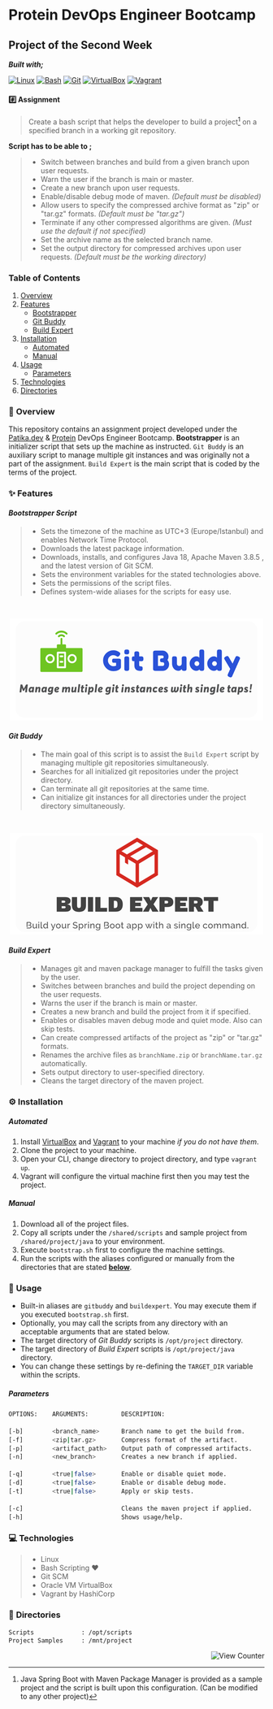 # Protein DevOps Engineer Bootcamp

## Project of the Second Week

**_Built with;_**

[![Linux][#linux]][@linux] [![Bash][#bash]][@bash] [![Git][#git]][@git] [![VirtualBox][#virtualbox]][@virtualbox] [![Vagrant][#vagrant]][@vagrant]

#### :hash: **Assignment**

> Create a bash script that helps the developer to build a project[^1] on a specified branch in a working git repository.

**Script has to be able to ;**

> - Switch between branches and build from a given branch upon user requests.
> - Warn the user if the branch is main or master.
> - Create a new branch upon user requests.
> - Enable/disable debug mode of maven. _(Default must be disabled)_
> - Allow users to specify the compressed archive format as "zip" or "tar.gz" formats. _(Default must be "tar.gz")_
> - Terminate if any other compressed algorithms are given. _(Must use the default if not specified)_
> - Set the archive name as the selected branch name.
> - Set the output directory for compressed archives upon user requests. _(Default must be the working directory)_

### **Table of Contents**

1. [Overview](#notebook_with_decorative_cover-overview)
2. [Features](#sparkles-features)
   - [Bootstrapper](#bootstrap-script)
   - [Git Buddy](#git-buddy)
   - [Build Expert](#build-expert)
3. [Installation](#gear-installation)
   - [Automated](#automated)
   - [Manual](#manual)
4. [Usage](#wrench-usage)
   - [Parameters](#parameters)
5. [Technologies](#computer-technologies)
6. [Directories](#open_file_folder-directories)

### :notebook_with_decorative_cover: **Overview**

This repository contains an assignment project developed under the [Patika.dev][@patika] & [Protein][@protein] DevOps Engineer Bootcamp. **Bootstrapper** is an initializer script that sets up the machine as instructed. `Git Buddy` is an auxiliary script to manage multiple git instances and was originally not a part of the assignment. `Build Expert` is the main script that is coded by the terms of the project.

### :sparkles: **Features**

#### _Bootstrapper Script_

> - Sets the timezone of the machine as UTC+3 (Europe/Istanbul) and enables Network Time Protocol.
> - Downloads the latest package information.
> - Downloads, installs, and configures Java 18, Apache Maven 3.8.5 , and the latest version of Git SCM.
> - Sets the environment variables for the stated technologies above.
> - Sets the permissions of the script files.
> - Defines system-wide aliases for the scripts for easy use.

&nbsp;

<p align="center"><img src="./res/img/gitbuddy.png" alt="View Counter"></a></p>

#### _Git Buddy_

> - The main goal of this script is to assist the `Build Expert` script by managing multiple git repositories simultaneously.
> - Searches for all initialized git repositories under the project directory.
> - Can terminate all git repositories at the same time.
> - Can initialize git instances for all directories under the project directory simultaneously.

&nbsp;

<p align="center"><img src="./res/img/buildexpert.png" alt="View Counter"></a></p>

#### _Build Expert_

> - Manages git and maven package manager to fulfill the tasks given by the user.
> - Switches between branches and build the project depending on the user requests.
> - Warns the user if the branch is main or master.
> - Creates a new branch and build the project from it if specified.
> - Enables or disables maven debug mode and quiet mode. Also can skip tests.
> - Can create compressed artifacts of the project as "zip" or "tar.gz" formats.
> - Renames the archive files as `branchName.zip` or `branchName.tar.gz` automatically.
> - Sets output directory to user-specified directory.
> - Cleans the target directory of the maven project.

### :gear: **Installation**

##### _Automated_

1. Install [VirtualBox][@virtualbox] and [Vagrant][@vagrant-download] to your machine _if you do not have them_.
2. Clone the project to your machine.
3. Open your CLI, change directory to project directory, and type `vagrant up`.
4. Vagrant will configure the virtual machine first then you may test the project.

##### _Manual_

1. Download all of the project files.
2. Copy all scripts under the `/shared/scripts` and sample project from `/shared/project/java` to your environment.
3. Execute `bootstrap.sh` first to configure the machine settings.
4. Run the scripts with the aliases configured or manually from the directories that are stated [**below**](#open_file_folder-directories).

### :wrench: **Usage**

- Built-in aliases are `gitbuddy` and `buildexpert`. You may execute them if you executed `bootstrap.sh` first.
- Optionally, you may call the scripts from any directory with an acceptable arguments that are stated below.
- The target directory of _Git Buddy_ scripts is `/opt/project` directory.
- The target directory of _Build Expert_ scripts is `/opt/project/java` directory.
- You can change these settings by re-defining the `TARGET_DIR` variable within the scripts.

##### _Parameters_

```bash
OPTIONS:    ARGUMENTS:         DESCRIPTION:                             DEFAULT VALUE:

[-b]        <branch_name>      Branch name to get the build from.       Current Branch
[-f]        <zip|tar.gz>       Compress format of the artifact.         tar.gz
[-p]        <artifact_path>    Output path of compressed artifacts.     Current Directory
[-n]        <new_branch>       Creates a new branch if applied.

[-q]        <true|false>       Enable or disable quiet mode.            Enabled
[-d]        <true|false>       Enable or disable debug mode.            Disabled
[-t]        <true|false>       Apply or skip tests.                     Skip

[-c]                           Cleans the maven project if applied.
[-h]                           Shows usage/help.
```

### :computer: **Technologies**

> - Linux
> - Bash Scripting :heart:
> - Git SCM
> - Oracle VM VirtualBox
> - Vagrant by HashiCorp

### :open_file_folder: **Directories**

```
Scripts             : /opt/scripts
Project Samples     : /mnt/project
```

<!-- View Counter -->
<p align="right"><img src="https://komarev.com/ghpvc/?username=testing143&style=flat&label=Views&color=blue" alt="View Counter"></a></p>

<!-- Footnotes -->

[^1]: Java Spring Boot with Maven Package Manager is provided as a sample project and the script is built upon this configuration. (Can be modified to any other project)

<!-- Badge Index -->

[#linux]: https://img.shields.io/badge/Linux-FCC624?style=flat&logo=linux&logoColor=black
[#bash]: https://img.shields.io/badge/Bash-4EAA25?style=flat&logo=GNU%20Bash&logoColor=white
[#git]: https://img.shields.io/badge/Git-E44C30?style=flat&logo=git&logoColor=white
[#virtualbox]: https://img.shields.io/badge/VirtualBox-183A61?style=flat&logo=virtualbox&logoColor=white
[#vagrant]: https://img.shields.io/badge/Vagrant-1868F2?style=flat&logo=vagrant&logoColor=white

<!-- URL Index -->

[@patika]: https://www.patika.dev/
[@protein]: https://protein.tech/
[@linux]: https://www.linux.org/
[@bash]: https://www.gnu.org/software/bash/
[@git]: https://git-scm.com/
[@virtualbox]: https://www.virtualbox.org/
[@vagrant]: https://www.vagrantup.com/
[@vagrant-download]: https://www.vagrantup.com/downloads/
